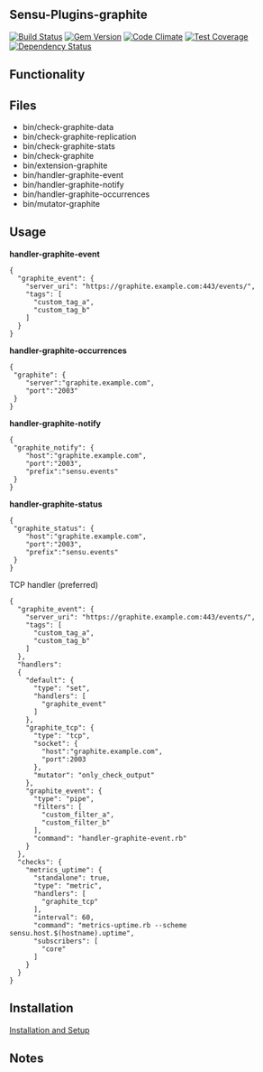 ## Sensu-Plugins-graphite

[ ![Build Status](https://travis-ci.org/sensu-plugins/sensu-plugins-graphite.svg?branch=master)](https://travis-ci.org/sensu-plugins/sensu-plugins-graphite)
[![Gem Version](https://badge.fury.io/rb/sensu-plugins-graphite.svg)](http://badge.fury.io/rb/sensu-plugins-graphite)
[![Code Climate](https://codeclimate.com/github/sensu-plugins/sensu-plugins-graphite/badges/gpa.svg)](https://codeclimate.com/github/sensu-plugins/sensu-plugins-graphite)
[![Test Coverage](https://codeclimate.com/github/sensu-plugins/sensu-plugins-graphite/badges/coverage.svg)](https://codeclimate.com/github/sensu-plugins/sensu-plugins-graphite)
[![Dependency Status](https://gemnasium.com/sensu-plugins/sensu-plugins-graphite.svg)](https://gemnasium.com/sensu-plugins/sensu-plugins-graphite)

## Functionality

## Files
 * bin/check-graphite-data
 * bin/check-graphite-replication
 * bin/check-graphite-stats
 * bin/check-graphite
 * bin/extension-graphite
 * bin/handler-graphite-event
 * bin/handler-graphite-notify
 * bin/handler-graphite-occurrences
 * bin/mutator-graphite

## Usage

**handler-graphite-event**
```
{
  "graphite_event": {
    "server_uri": "https://graphite.example.com:443/events/",
    "tags": [
      "custom_tag_a",
      "custom_tag_b"
    ]
  }
}
```

**handler-graphite-occurrences**
```
{
 "graphite": {
    "server":"graphite.example.com",
    "port":"2003"
 }
}
```

**handler-graphite-notify**
```
{
 "graphite_notify": {
    "host":"graphite.example.com",
    "port":"2003",
    "prefix":"sensu.events"
 }
}
```

**handler-graphite-status**
```
{
 "graphite_status": {
    "host":"graphite.example.com",
    "port":"2003",
    "prefix":"sensu.events"
 }
}
```

TCP handler (preferred)
```
{
  "graphite_event": {
    "server_uri": "https://graphite.example.com:443/events/",
    "tags": [
      "custom_tag_a",
      "custom_tag_b"
    ]
  },
  "handlers":
  {
    "default": {
      "type": "set",
      "handlers": [
        "graphite_event"
      ]
    },
    "graphite_tcp": {
      "type": "tcp",
      "socket": {
        "host":"graphite.example.com",
        "port":2003
      },
      "mutator": "only_check_output"
    },
    "graphite_event": {
      "type": "pipe",
      "filters": [
        "custom_filter_a",
        "custom_filter_b"
      ],
      "command": "handler-graphite-event.rb"
    }
  },
  "checks": {
    "metrics_uptime": {
      "standalone": true,
      "type": "metric",
      "handlers": [
        "graphite_tcp"
      ],
      "interval": 60,
      "command": "metrics-uptime.rb --scheme sensu.host.$(hostname).uptime",
      "subscribers": [
        "core"
      ]
    }
  }
}
```

## Installation

[Installation and Setup](http://sensu-plugins.io/docs/installation_instructions.html)

## Notes
